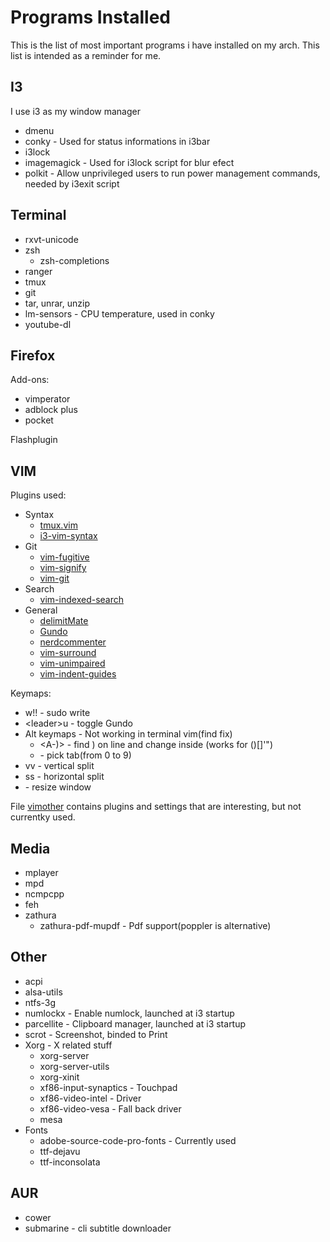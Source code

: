 # Programs Installed

This is the list of most important programs i have installed on my arch.
This list is intended as a reminder for me.

## I3

I use i3 as my window manager

* dmenu
* conky - Used for status informations in i3bar
* i3lock
* imagemagick - Used for i3lock script for blur efect
* polkit - Allow unprivileged users to run power management commands, needed by
  i3exit script

## Terminal

* rxvt-unicode
* zsh
  - zsh-completions
* ranger
* tmux 
* git
* tar, unrar, unzip
* lm-sensors - CPU temperature, used in conky
* youtube-dl

## Firefox 

Add-ons:

* vimperator
* adblock plus
* pocket

Flashplugin 

## VIM

Plugins used:

* Syntax
  - [tmux.vim](https://github.com/Keithbsmiley/tmux.vim)
  - [i3-vim-syntax](https://github.com/PotatoesMaster/i3-vim-syntax)
* Git
  - [vim-fugitive](https://github.com/tpope/vim-fugitive)
  - [vim-signify](https://github.com/mhinz/vim-signify)
  - [vim-git](https://github.com/tpope/vim-git)
* Search
  - [vim-indexed-search](https://github.com/henrik/vim-indexed-search)
* General
  - [delimitMate](https://github.com/Raimondi/delimitMate)
  - [Gundo](https://github.com/vim-scripts/Gundo)
  - [nerdcommenter](https://github.com/scrooloose/nerdcommenter)
  - [vim-surround](https://github.com/tpope/vim-surround)
  - [vim-unimpaired](https://github.com/tpope/vim-unimpaired)
  - [vim-indent-guides](https://github.com/nathanaelkane/vim-indent-guides)

Keymaps:

* w!! - sudo write
* \<leader\>u - toggle Gundo
* Alt keymaps - Not working in terminal vim(find fix)
  - <A-)> - find ) on line and change inside (works for ()[]'") 
  - <A-number> - pick tab(from 0 to 9)
* vv - vertical split
* ss - horizontal split
* <C-Arrow> - resize window

File [vimother](vimother.md) contains plugins and settings that are
interesting, but not currentky used.

## Media

* mplayer
* mpd
* ncmpcpp
* feh
* zathura
  - zathura-pdf-mupdf - Pdf support(poppler is alternative)

## Other

* acpi 
* alsa-utils
* ntfs-3g 
* numlockx - Enable numlock, launched at i3 startup 
* parcellite - Clipboard manager, launched at i3 startup 
* scrot - Screenshot, binded to Print
* Xorg - X related stuff
  - xorg-server 
  - xorg-server-utils 
  - xorg-xinit
  - xf86-input-synaptics - Touchpad
  - xf86-video-intel - Driver
  - xf86-video-vesa - Fall back driver 
  - mesa 
* Fonts
  - adobe-source-code-pro-fonts - Currently used
  - ttf-dejavu 
  - ttf-inconsolata 


## AUR

* cower
* submarine - cli subtitle downloader

